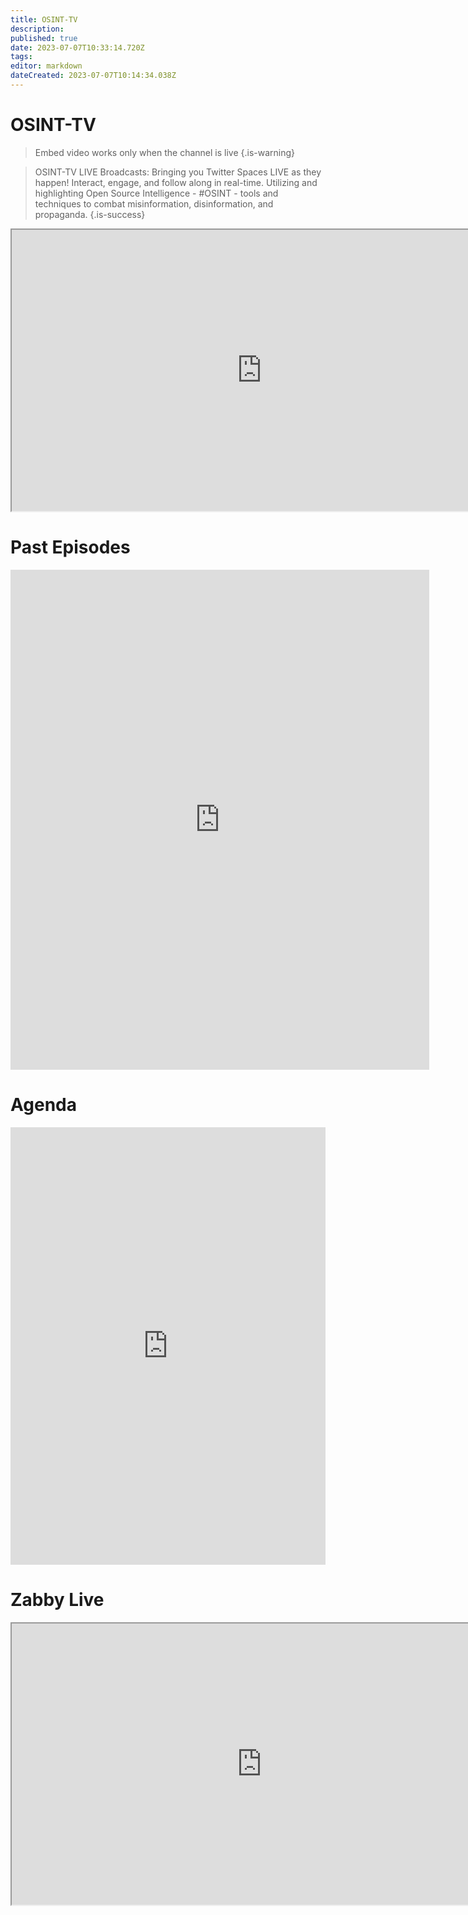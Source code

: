 ```yaml
---
title: OSINT-TV
description: 
published: true
date: 2023-07-07T10:33:14.720Z
tags: 
editor: markdown
dateCreated: 2023-07-07T10:14:34.038Z
---
```


# OSINT-TV
> Embed video works only when the channel is live
{.is-warning}


> OSINT-TV LIVE Broadcasts: Bringing you Twitter Spaces LIVE as they happen! Interact, engage, and follow along in real-time. Utilizing and highlighting Open Source Intelligence - #OSINT - tools and techniques to combat misinformation, disinformation, and propaganda. 
{.is-success}

<div class="elementor-shortcode"><div class="epyt-video-wrapper"><iframe id="_ytid_78169" width="800" height="450" data-origwidth="800" data-origheight="450" src="https://www.youtube.com/embed/live_stream?enablejsapi=1&channel=UCk1qkuAJZWxzGxwP961nsog&autoplay=0&cc_load_policy=0&cc_lang_pref=&iv_load_policy=1&modestbranding=1&rel=0&fs=1&playsinline=0&autohide=2&theme=dark&color=red&controls=1&" class="__youtube_prefs__  epyt-live-channel  no-lazyload" title="YouTube player" allow="accelerometer; autoplay; clipboard-write; encrypted-media; gyroscope; picture-in-picture" allowfullscreen data-no-lazy="1" data-skipgform_ajax_framebjll></iframe></div></div>


# Past Episodes
<iframe width="670" height="800" src="https://www.inoreader.com/stream/user/1005520529/tag/Site/view/html?t=Previous%20Twitter%20Spaces&cs=m&sb=y" frameborder="0" tabindex="-1"></iframe>

# Agenda
<iframe frameborder="0" height="700" src="https://teamup.com/kscrwzxdtxx284gqe7?view=l&amp;sidepanel=c&amp;showTitle=0&amp;showLogo=0&amp;showProfileAndInfo=0" width="100%"></iframe></div>

# Zabby Live

<div class="elementor-shortcode"><div class="epyt-video-wrapper"><iframe id="_ytid_78169" width="800" height="450" data-origwidth="800" data-origheight="450" src="https://www.youtube.com/embed/live_stream?enablejsapi=1&channel=UCxc2Kkmuc8-BXVEQ82ChVow&autoplay=0&cc_load_policy=0&cc_lang_pref=&iv_load_policy=1&modestbranding=1&rel=0&fs=1&playsinline=0&autohide=2&theme=dark&color=red&controls=1&" class="__youtube_prefs__  epyt-live-channel  no-lazyload" title="YouTube player" allow="accelerometer; autoplay; clipboard-write; encrypted-media; gyroscope; picture-in-picture" allowfullscreen data-no-lazy="1" data-skipgform_ajax_framebjll></iframe></div></div>